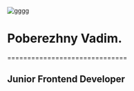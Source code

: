 ![gggg](https://lh3.googleusercontent.com/a/ALm5wu2SCFaranpvQX1vjIwD-WVxAAbYaJOm_ykdjg8d=s96-c-rg-br100)



# Poberezhny Vadim.            
============================== 

## Junior Frontend Developer
